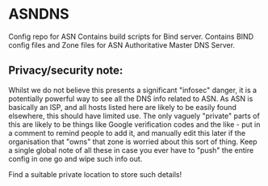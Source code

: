 # ASNDNS
Config repo for ASN
Contains build scripts for Bind server. 
Contains BIND config files and Zone files for ASN Authoritative Master DNS Server.

## Privacy/security note: 
Whilst we do not believe this presents a significant "infosec" danger, it is a potentially powerful way to see all the DNS info related to ASN. As ASN is basically an ISP, and all hosts listed here are likely to be easily found elsewhere, this should have limited use. 
The only vaguely "private" parts of this are likely to be things like Google verification codes and the like - put in a comment to remind people to add it, and manually edit this later if the organisation that "owns" that zone is worried about this sort of thing. Keep a single global note of all these in case you ever have to "push" the entire config in one go and wipe such info out. 

Find a suitable private location to store such details!
